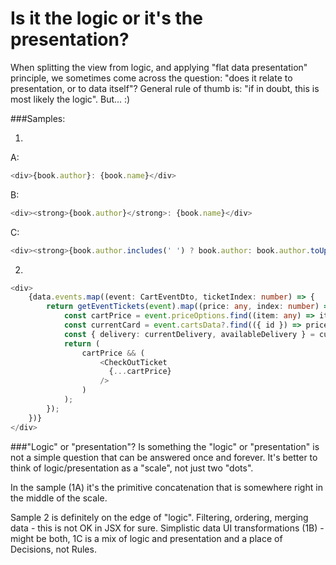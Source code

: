 # Is it the logic or it's the presentation? 
When splitting the view from logic, and applying "flat data presentation" principle, we sometimes come across the question: "does it relate to presentation, or to data itself"?
General rule of thumb is: "if in doubt, this is most likely the logic". But... :)

###Samples: 

1.
A:
```typescript jsx
<div>{book.author}: {book.name}</div>
```
B:
```typescript jsx
<div><strong>{book.author}</strong>: {book.name}</div>
```
C:
```typescript jsx
<div><strong>{book.author.includes(' ') ? book.author: book.author.toUpperCase()}</strong>: {book.name}</div>
```

2.
```typescript jsx
<div>
    {data.events.map((event: CartEventDto, ticketIndex: number) => {
        return getEventTickets(event).map((price: any, index: number) => {
            const cartPrice = event.priceOptions.find((item: any) => item.optionId === price.id);
            const currentCard = event.cartsData?.find(({ id }) => price.id === id);
            const { delivery: currentDelivery, availableDelivery } = currentCard || {};
            return (
                cartPrice && (
                    <CheckOutTicket
                      {...cartPrice}
                    />
                )
            );
        });
    })}
</div>
```

###"Logic" or "presentation"?
Is something the "logic" or "presentation" is not a simple question that can be answered once and forever. 
It's better to think of logic/presentation as a "scale", not just two "dots".  

In the sample (1A) it's the primitive concatenation that is somewhere right in the middle of the scale. 

Sample 2 is definitely on the edge of "logic". Filtering, ordering, merging data - this is not OK in JSX for sure. Simplistic data UI transformations (1B) - might be both, 1C is a mix of logic and presentation and a place of Decisions, not Rules. 